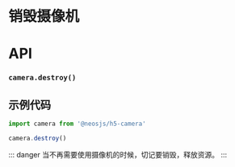 # 销毁摄像机

# API
### `camera.destroy()`
### 

## 示例代码

```js
import camera from '@neosjs/h5-camera'

camera.destroy()
```

::: danger
当不再需要使用摄像机的时候，切记要销毁，释放资源。
:::
